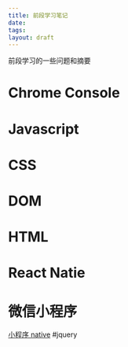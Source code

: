 ```yaml
---
title: 前段学习笔记
date: 
tags: 
layout: draft
---
```

前段学习的一些问题和摘要
<!-- more -->

# Chrome Console
# Javascript
# CSS
# DOM
# HTML
# React Natie
# 微信小程序
[小程序 native](https://www.google.com.hk/search?q=%E5%B0%8F%E7%A8%8B%E5%BA%8F+native&ie=utf-8&oe=utf-8&gws_rd=cr,ssl)
#jquery